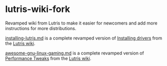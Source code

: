 # lutris-wiki-fork
Revamped wiki from Lutris to make it easier for newcomers and add more instructions for more distributions.

[installing-lutris.md](/installing-lutris.md) is a complete revamped version of [Installing drivers](https://github.com/lutris/lutris/wiki/Installing-drivers) from the [Lutris wiki](https://github.com/lutris/lutris/wiki).

[awesome-gnu-linux-gaming.md](/awesome-gnu-linux-gaming.md) is a complete revamped version of [Performance Tweaks](https://github.com/lutris/lutris/wiki/Performance-Tweaks) from the [Lutris wiki](https://github.com/lutris/lutris/wiki).
